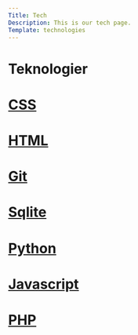 ```yaml
---
Title: Tech
Description: This is our tech page.
Template: technologies
---
```


Teknologier
==========================

<div class="box1">
    <h1><a href="%base_url%?technology/cs">CSS</a></h1>
</div>    
<div class="box2">
    <h1><a href="%base_url%?technology/HTML">HTML</a></h1>
</div>
<div class="box3">
    <h1><a href="%base_url%?technology/git">Git</a></h1>
</div>
<div class="box4">
    <h1><a href="%base_url%?technology/sqlite">Sqlite</a></h1>
</div>
<div class="box5">
    <h1><a href="%base_url%?technology/PY">Python</a></h1>
</div>
<div class="box6">
    <h1><a href="%base_url%?technology/JS">Javascript</a></h1>
</div>
<div class="box7">
    <h1><a href="%base_url%?technology/PHP">PHP</a></h1>
</div>
